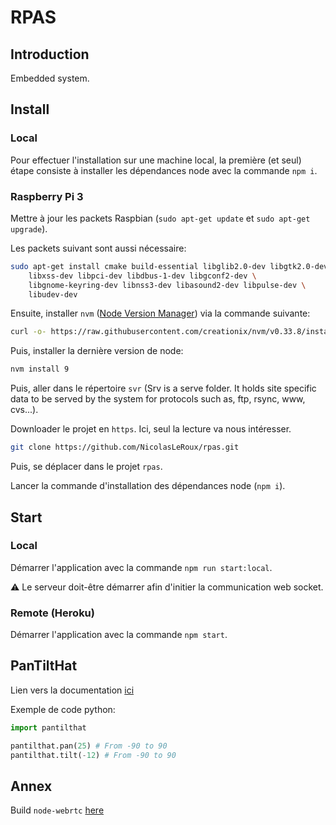 # RPAS

## Introduction

Embedded system.


## Install

### Local

Pour effectuer l'installation sur une machine local, la première (et seul) étape
consiste à installer les dépendances node avec la commande ``npm i``.


### Raspberry Pi 3

Mettre à jour les packets Raspbian (`sudo apt-get update` et `sudo apt-get upgrade`).

Les packets suivant sont aussi nécessaire:

```sh
sudo apt-get install cmake build-essential libglib2.0-dev libgtk2.0-dev libxtst-dev \
    libxss-dev libpci-dev libdbus-1-dev libgconf2-dev \
    libgnome-keyring-dev libnss3-dev libasound2-dev libpulse-dev \
    libudev-dev
```

Ensuite, installer `nvm` ([Node Version Manager](https://github.com/creationix/nvm))
via la commande suivante:

```sh
curl -o- https://raw.githubusercontent.com/creationix/nvm/v0.33.8/install.sh | bash
```

Puis, installer la dernière version de node:

```sh
nvm install 9
```

Puis, aller dans le répertoire `svr` (Srv is a serve folder. It holds site specific
data to be served by the system for protocols such as, ftp, rsync, www, cvs...).

Downloader le projet en `https`. Ici, seul la lecture va nous intéresser.

```sh
git clone https://github.com/NicolasLeRoux/rpas.git
```

Puis, se déplacer dans le projet `rpas`.

Lancer la commande d'installation des dépendances node (`npm i`).


## Start

### Local

Démarrer l'application avec la commande ``npm run start:local``.

:warning: Le serveur doit-être démarrer afin d'initier la communication web socket.


### Remote (Heroku)

Démarrer l'application avec la commande ``npm start``.


## PanTiltHat

Lien vers la documentation [ici](http://docs.pimoroni.com/pantilthat/)

Exemple de code python:

```python
import pantilthat

pantilthat.pan(25) # From -90 to 90
pantilthat.tilt(-12) # From -90 to 90
```


## Annex

Build `node-webrtc` [here](https://github.com/js-platform/node-webrtc/wiki/Building)
